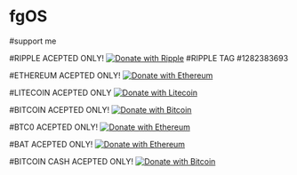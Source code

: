 # fgOS

#support me

#RIPPLE ACEPTED ONLY!
[![Donate with Ripple](https://en.cryptobadges.io/badge/micro/rMdG3ju8pgyVh29ELPWaDuA74CpWW6Fxns)](https://en.cryptobadges.io/donate/rMdG3ju8pgyVh29ELPWaDuA74CpWW6Fxns)
#RIPPLE TAG
#1282383693

#ETHEREUM ACEPTED ONLY!
[![Donate with Ethereum](https://en.cryptobadges.io/badge/micro/0x85aE82307Dc611364a377acd2f8C58688958fd26)](https://en.cryptobadges.io/donate/0x85aE82307Dc611364a377acd2f8C58688958fd26)

#LITECOIN ACEPTED ONLY
[![Donate with Litecoin](https://en.cryptobadges.io/badge/micro/LYommjZS3cDCBVfXE2yURGsLByXfYtUPyA)](https://en.cryptobadges.io/donate/LYommjZS3cDCBVfXE2yURGsLByXfYtUPyA)

#BITCOIN ACEPTED ONLY!
[![Donate with Bitcoin](https://en.cryptobadges.io/badge/micro/1GeyzfmV5js5q78VB4LXxJi1yDKQ3S3xCa)](https://en.cryptobadges.io/donate/1GeyzfmV5js5q78VB4LXxJi1yDKQ3S3xCa)

#BTC0 ACEPTED ONLY!
[![Donate with Ethereum](https://en.cryptobadges.io/badge/micro/0x6751ec83e764180B64386e9588094F8cDc78e37e)](https://en.cryptobadges.io/donate/0x6751ec83e764180B64386e9588094F8cDc78e37e)

#BAT ACEPTED ONLY!
[![Donate with Ethereum](https://en.cryptobadges.io/badge/micro/0x79Ed45705E58C30FAF2fF6f47FFDfBDe7d84Ac03)](https://en.cryptobadges.io/donate/0x79Ed45705E58C30FAF2fF6f47FFDfBDe7d84Ac03)

#BITCOIN CASH ACEPTED ONLY!
[![Donate with Bitcoin](https://en.cryptobadges.io/badge/micro/1KrfBYqK9ahMR6oG1Mze3LzjsJaxqAgzcP)](https://en.cryptobadges.io/donate/1KrfBYqK9ahMR6oG1Mze3LzjsJaxqAgzcP)